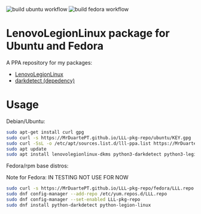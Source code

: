 ![build ubuntu workflow](https://github.com/MrDuartePT/LLL-pkg-repo/actions/workflows/build-ubuntu.yml/badge.svg)
![build fedora workflow](https://github.com/MrDuartePT/LLL-pkg-repo/actions/workflows/build-fedora.yml/badge.svg)

# LenovoLegionLinux package for Ubuntu and Fedora
A PPA repository for my packages:

- [LenovoLegionLinux](https://github.com/johnfanv2/LenovoLegionLinux)
- [darkdetect (depedency)](https://github.com/albertosottile/darkdetect)

# Usage

Debian/Ubuntu:
```bash
sudo apt-get install curl gpg
sudo curl -s https://MrDuartePT.github.io/LLL-pkg-repo/ubuntu/KEY.gpg | gpg --dearmor | sudo tee /usr/share/keyrings/lll-ppa.gpg > /dev/null
sudo curl -SsL -o /etc/apt/sources.list.d/lll-ppa.list https://MrDuartePT.github.io/LLL-pkg-repo/ubuntu/lll-ppa.list
sudo apt update
sudo apt install lenovolegionlinux-dkms python3-darkdetect python3-legion-linux
```

Fedora/rpm base distros:

Note for Fedora: IN TESTING NOT USE FOR NOW

```bash
sudo curl -s https://MrDuartePT.github.io/LLL-pkg-repo/fedora/LLL.repo | sudo tee /etc/yum.repos.d/LLL.repo > /dev/null
sudo dnf config-manager --add-repo /etc/yum.repos.d/LLL.repo
sudo dnf config-manager --set-enabled LLL-pkg-repo
sudo dnf install python-darkdetect python-legion-linux
```